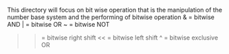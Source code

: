 This directory will focus on bit wise operation that is the manipulation of the number base system and the performing of bitwise operation
& = bitwise AND
| = bitwise OR
~ = bitwise NOT
>> = bitwise right shift
<< = bitwise left shift
^ = bitwise exclusive OR
